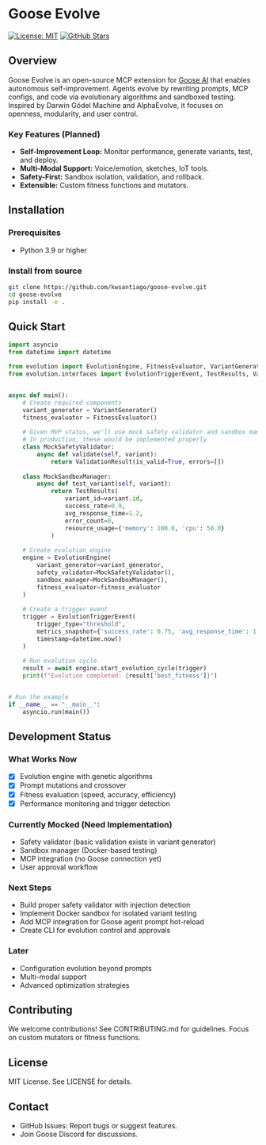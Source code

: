 # Goose Evolve

[![License: MIT](https://img.shields.io/badge/License-MIT-yellow.svg)](https://opensource.org/licenses/MIT)
[![GitHub Stars](https://img.shields.io/github/stars/kwsantiago/goose-evolve.svg?style=social)](https://github.com/kwsantiago/goose-evolve/stargazers)

## Overview

Goose Evolve is an open-source MCP extension for [Goose AI](https://goose.ai) that enables autonomous self-improvement. Agents evolve by rewriting prompts, MCP configs, and code via evolutionary algorithms and sandboxed testing. Inspired by Darwin Gödel Machine and AlphaEvolve, it focuses on openness, modularity, and user control.

### Key Features (Planned)
- **Self-Improvement Loop:** Monitor performance, generate variants, test, and deploy.
- **Multi-Modal Support:** Voice/emotion, sketches, IoT tools.
- **Safety-First:** Sandbox isolation, validation, and rollback.
- **Extensible:** Custom fitness functions and mutators.

## Installation

### Prerequisites
- Python 3.9 or higher

### Install from source

```bash
git clone https://github.com/kwsantiago/goose-evolve.git
cd goose-evolve
pip install -e .
```

## Quick Start

```python
import asyncio
from datetime import datetime

from evolution import EvolutionEngine, FitnessEvaluator, VariantGenerator
from evolution.interfaces import EvolutionTriggerEvent, TestResults, ValidationResult


async def main():
    # Create required components
    variant_generator = VariantGenerator()
    fitness_evaluator = FitnessEvaluator()
    
    # Given MVP status, we'll use mock safety validator and sandbox manager
    # In production, these would be implemented properly
    class MockSafetyValidator:
        async def validate(self, variant):
            return ValidationResult(is_valid=True, errors=[])
    
    class MockSandboxManager:
        async def test_variant(self, variant):
            return TestResults(
                variant_id=variant.id,
                success_rate=0.9,
                avg_response_time=1.2,
                error_count=0,
                resource_usage={'memory': 100.0, 'cpu': 50.0}
            )
    
    # Create evolution engine
    engine = EvolutionEngine(
        variant_generator=variant_generator,
        safety_validator=MockSafetyValidator(),
        sandbox_manager=MockSandboxManager(),
        fitness_evaluator=fitness_evaluator
    )
    
    # Create a trigger event
    trigger = EvolutionTriggerEvent(
        trigger_type="threshold",
        metrics_snapshot={'success_rate': 0.75, 'avg_response_time': 1.5},
        timestamp=datetime.now()
    )
    
    # Run evolution cycle
    result = await engine.start_evolution_cycle(trigger)
    print(f"Evolution completed: {result['best_fitness']}")


# Run the example
if __name__ == "__main__":
    asyncio.run(main())
```

## Development Status

### What Works Now
- [X] Evolution engine with genetic algorithms
- [X] Prompt mutations and crossover  
- [X] Fitness evaluation (speed, accuracy, efficiency)
- [X] Performance monitoring and trigger detection

### Currently Mocked (Need Implementation)
- Safety validator (basic validation exists in variant generator)
- Sandbox manager (Docker-based testing)
- MCP integration (no Goose connection yet)
- User approval workflow

### Next Steps
- Build proper safety validator with injection detection
- Implement Docker sandbox for isolated variant testing
- Add MCP integration for Goose agent prompt hot-reload  
- Create CLI for evolution control and approvals

### Later
- Configuration evolution beyond prompts
- Multi-modal support
- Advanced optimization strategies

## Contributing
We welcome contributions! See CONTRIBUTING.md for guidelines. Focus on custom mutators or fitness functions.

## License
MIT License. See LICENSE for details.

## Contact
- GitHub Issues: Report bugs or suggest features.
- Join Goose Discord for discussions.


